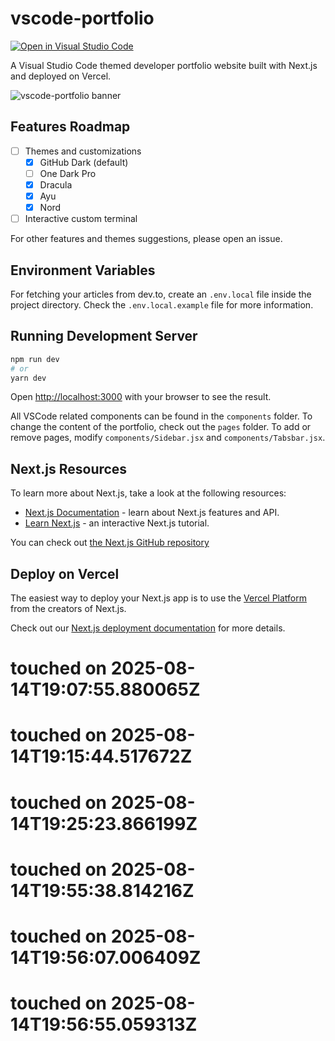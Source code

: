 # vscode-portfolio

[![Open in Visual Studio Code](https://open.vscode.dev/badges/open-in-vscode.svg)](https://open.vscode.dev/joseph7651/vscode-portfolio)

A Visual Studio Code themed developer portfolio website built with Next.js and deployed on Vercel.

![vscode-portfolio banner](https://imgur.com/JXJ9mpO.gif)

## Features Roadmap

- [ ] Themes and customizations
  - [x] GitHub Dark (default)
  - [ ] One Dark Pro
  - [x] Dracula
  - [x] Ayu
  - [x] Nord
- [ ] Interactive custom terminal

For other features and themes suggestions, please open an issue.

## Environment Variables

For fetching your articles from dev.to, create an `.env.local` file inside the project directory. Check the `.env.local.example` file for more information.

## Running Development Server

```bash
npm run dev
# or
yarn dev
```

Open [http://localhost:3000](http://localhost:3000) with your browser to see the result.

All VSCode related components can be found in the `components` folder. To change the content of the portfolio, check out the `pages` folder. To add or remove pages, modify `components/Sidebar.jsx` and `components/Tabsbar.jsx`.

## Next.js Resources

To learn more about Next.js, take a look at the following resources:

- [Next.js Documentation](https://nextjs.org/docs) - learn about Next.js features and API.
- [Learn Next.js](https://nextjs.org/learn) - an interactive Next.js tutorial.

You can check out [the Next.js GitHub repository](https://github.com/vercel/next.js/)

## Deploy on Vercel

The easiest way to deploy your Next.js app is to use the [Vercel Platform](https://vercel.com/new?utm_medium=default-template&filter=next.js&utm_source=create-next-app&utm_campaign=create-next-app-readme) from the creators of Next.js.

Check out our [Next.js deployment documentation](https://nextjs.org/docs/deployment) for more details.

# touched on 2025-08-14T19:07:55.880065Z
# touched on 2025-08-14T19:15:44.517672Z
# touched on 2025-08-14T19:25:23.866199Z
# touched on 2025-08-14T19:55:38.814216Z
# touched on 2025-08-14T19:56:07.006409Z
# touched on 2025-08-14T19:56:55.059313Z
